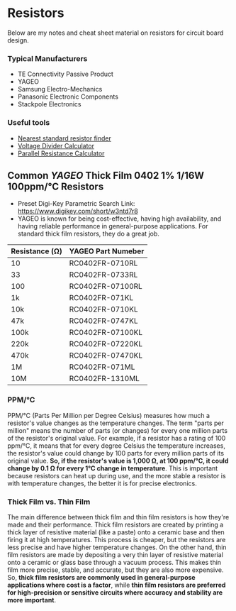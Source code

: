 # Resistors

Below are my notes and cheat sheet material on resistors for circuit board design.

### Typical Manufacturers

- TE Connectivity Passive Product
- YAGEO
- Samsung Electro-Mechanics
- Panasonic Electronic Components
- Stackpole Electronics

### Useful tools

- [Nearest standard resistor finder](https://www.fodey.com/r)
- [Voltage Divider Calculator](https://www.fodey.com/voltage-divider)
- [Parallel Resistance Calculator](https://www.fodey.com/electronics/parallel-resistance-calculator)

## Common *YAGEO* Thick Film 0402 1% 1/16W 100ppm/°C Resistors
- Preset Digi-Key Parametric Search Link: https://www.digikey.com/short/w3ntd7r8
- YAGEO is known for being cost-effective, having high availability, and having reliable performance in general-purpose applications. For standard thick film resistors, they do a great job. 

| Resistance (Ω) | YAGEO Part Numeber |
|----------------|--------------------|
| 10             | RC0402FR-0710RL    |
| 33             | RC0402FR-0733RL    |
| 100            | RC0402FR-07100RL   |
| 1k             | RC0402FR-071KL     |
| 10k            | RC0402FR-0710KL    |
| 47k            | RC0402FR-0747KL    |
| 100k           | RC0402FR-07100KL   |
| 220k           | RC0402FR-07220KL   |
| 470k           | RC0402FR-07470KL   |
| 1M             | RC0402FR-071ML     |
| 10M            | RC0402FR-1310ML    |

### PPM/°C

PPM/°C (Parts Per Million per Degree Celsius) measures how much a resistor's value changes as the temperature changes. The term "parts per million" means the number of parts (or changes) for every one million parts of the resistor's original value. For example, if a resistor has a rating of 100 ppm/°C, it means that for every degree Celsius the temperature increases, the resistor's value could change by 100 parts for every million parts of its original value. **So, if the resistor's value is 1,000 Ω, at 100 ppm/°C, it could change by 0.1 Ω for every 1°C change in temperature**. This is important because resistors can heat up during use, and the more stable a resistor is with temperature changes, the better it is for precise electronics.

### Thick Film vs. Thin Film

The main difference between thick film and thin film resistors is how they're made and their performance. Thick film resistors are created by printing a thick layer of resistive material (like a paste) onto a ceramic base and then firing it at high temperatures. This process is cheaper, but the resistors are less precise and have higher temperature changes. On the other hand, thin film resistors are made by depositing a very thin layer of resistive material onto a ceramic or glass base through a vacuum process. This makes thin film more precise, stable, and accurate, but they are also more expensive. So, **thick film resistors are commonly used in general-purpose applications where cost is a factor**, while **thin film resistors are preferred for high-precision or sensitive circuits where accuracy and stability are more important**.